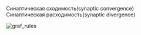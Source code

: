 Синаптическая сходимость(synaptic convergence)  
Синаптическая расходимость(synaptic divergence)  

![graf_rules](https://user-images.githubusercontent.com/35499834/41795203-9d2cf69c-766a-11e8-81ca-e991cee029ab.png)

